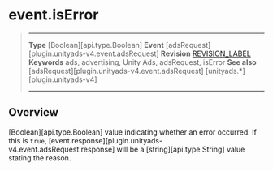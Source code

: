 # event.isError

> --------------------- ------------------------------------------------------------------------------------------
> __Type__              [Boolean][api.type.Boolean]
> __Event__             [adsRequest][plugin.unityads-v4.event.adsRequest]
> __Revision__          [REVISION_LABEL](REVISION_URL)
> __Keywords__          ads, advertising, Unity Ads, adsRequest, isError
> __See also__			[adsRequest][plugin.unityads-v4.event.adsRequest]
>						[unityads.*][plugin.unityads-v4]
> --------------------- ------------------------------------------------------------------------------------------

## Overview

[Boolean][api.type.Boolean] value indicating whether an error occurred. If this is `true`, [event.response][plugin.unityads-v4.event.adsRequest.response] will be a [string][api.type.String] value stating the reason.
